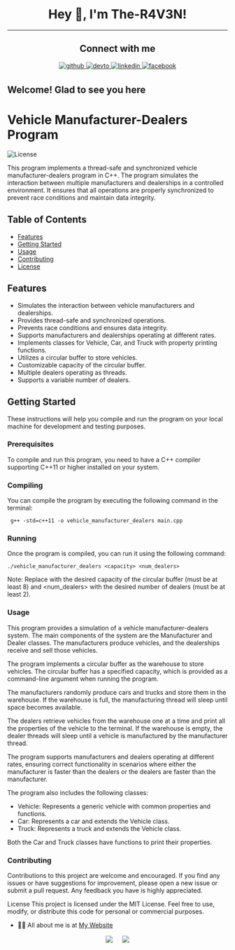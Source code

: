 # <div align="center">Hey 👋, I'm The-R4V3N!</div>  

----

## <div align="center"> Connect with me  

<div align="center">
 <a href="https://github.com/The-R4V3N" target="_blank">
<img src=https://img.shields.io/badge/github-%2324292e.svg?&style=for-the-badge&logo=github&logoColor=white alt=github style="margin-bottom: 5px;" />
<a href="https://dev.to/ther4v3n" target="_blank">
<img src=https://img.shields.io/badge/dev.to-%2308090A.svg?&style=for-the-badge&logo=dev.to&logoColor=white alt=devto style="margin-bottom: 5px;" />
</a>
<a href="https://linkedin.com/in/oliver-joisten" target="_blank">
<img src=https://img.shields.io/badge/linkedin-%231E77B5.svg?&style=for-the-badge&logo=linkedin&logoColor=white alt=linkedin style="margin-bottom: 5px;" />
</a>
<a href="https://www.facebook.com/oliver.joisten" target="_blank">
<img src=https://img.shields.io/badge/facebook-%232E87FB.svg?&style=for-the-badge&logo=facebook&logoColor=white alt=facebook style="margin-bottom: 5px;" />
</a>

</a>  
</div>

## Welcome! Glad to see you here  
# Vehicle Manufacturer-Dealers Program

![License](https://img.shields.io/badge/license-MIT-blue.svg)

This program implements a thread-safe and synchronized vehicle manufacturer-dealers program in C++. The program simulates the interaction between multiple manufacturers and dealerships in a controlled environment. It ensures that all operations are properly synchronized to prevent race conditions and maintain data integrity.

## Table of Contents

- [Features](#features)
- [Getting Started](#getting-started)
- [Usage](#usage)
- [Contributing](#contributing)
- [License](#license)

## Features

- Simulates the interaction between vehicle manufacturers and dealerships.
- Provides thread-safe and synchronized operations.
- Prevents race conditions and ensures data integrity.
- Supports manufacturers and dealerships operating at different rates.
- Implements classes for Vehicle, Car, and Truck with property printing functions.
- Utilizes a circular buffer to store vehicles.
- Customizable capacity of the circular buffer.
- Multiple dealers operating as threads.
- Supports a variable number of dealers.

## Getting Started

These instructions will help you compile and run the program on your local machine for development and testing purposes.

### Prerequisites

To compile and run this program, you need to have a C++ compiler supporting C++11 or higher installed on your system.

### Compiling

You can compile the program by executing the following command in the terminal:
```
 g++ -std=c++11 -o vehicle_manufacturer_dealers main.cpp
```
### Running
Once the program is compiled, you can run it using the following command:

```
./vehicle_manufacturer_dealers <capacity> <num_dealers>
 ```
Note: Replace <capacity> with the desired capacity of the circular buffer (must be at least 8) and <num_dealers> with the desired number of dealers (must be at least 2).

### Usage
This program provides a simulation of a vehicle manufacturer-dealers system. The main components of the system are the Manufacturer and Dealer classes. The manufacturers produce vehicles, and the dealerships receive and sell those vehicles.

The program implements a circular buffer as the warehouse to store vehicles. The circular buffer has a specified capacity, which is provided as a command-line argument when running the program.

The manufacturers randomly produce cars and trucks and store them in the warehouse. If the warehouse is full, the manufacturing thread will sleep until space becomes available.

The dealers retrieve vehicles from the warehouse one at a time and print all the properties of the vehicle to the terminal. If the warehouse is empty, the dealer threads will sleep until a vehicle is manufactured by the manufacturer thread.

The program supports manufacturers and dealers operating at different rates, ensuring correct functionality in scenarios where either the manufacturer is faster than the dealers or the dealers are faster than the manufacturer.

The program also includes the following classes:

- Vehicle: Represents a generic vehicle with common properties and functions.
- Car: Represents a car and extends the Vehicle class.
- Truck: Represents a truck and extends the Vehicle class.

 Both the Car and Truck classes have functions to print their properties.

### Contributing
Contributions to this project are welcome and encouraged. If you find any issues or have suggestions for improvement, please open a new issue or submit a pull request. Any feedback you have is highly appreciated.

License
This project is licensed under the MIT License. Feel free to use, modify, or distribute this code for personal or commercial purposes.

- 👨‍💻 All about me is at [My Website](https://www.oliver-joisten.se/)

<div align="center">
<img src="https://komarev.com/ghpvc/?username=the-r4v3n&&style=flat-square" align="center" />
&emsp;
<a href="https://paypal.me/paypal.me/TheR4V3N" target="_blank" style="display: inline-block;">
<img src="https://img.shields.io/badge/Donate-PayPal-blue.svg?style=flat-square&logo=paypal" align="center"/>


